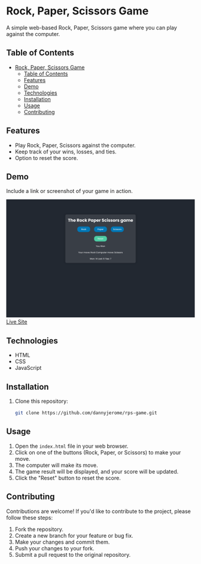 # Rock, Paper, Scissors Game

A simple web-based Rock, Paper, Scissors game where you can play against the computer.

## Table of Contents

- [Rock, Paper, Scissors Game](#rock-paper-scissors-game)
  - [Table of Contents](#table-of-contents)
  - [Features](#features)
  - [Demo](#demo)
  - [Technologies](#technologies)
  - [Installation](#installation)
  - [Usage](#usage)
  - [Contributing](#contributing)

## Features

- Play Rock, Paper, Scissors against the computer.
- Keep track of your wins, losses, and ties.
- Option to reset the score.

## Demo

Include a link or screenshot of your game in action.

![demo](demo.png)
[Live Site](https://rps-game-dj.vercel.app/)

## Technologies

- HTML
- CSS
- JavaScript

## Installation

1. Clone this repository:
   ```bash
   git clone https://github.com/dannyjerome/rps-game.git

## Usage

1. Open the `index.html` file in your web browser.
2. Click on one of the buttons (Rock, Paper, or Scissors) to make your move.
3. The computer will make its move.
4. The game result will be displayed, and your score will be updated.
5. Click the "Reset" button to reset the score.

## Contributing

Contributions are welcome! If you'd like to contribute to the project, please follow these steps:

1. Fork the repository.
2. Create a new branch for your feature or bug fix.
3. Make your changes and commit them.
4. Push your changes to your fork.
5. Submit a pull request to the original repository.


